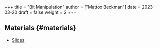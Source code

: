 +++
title = "Bit Manipulation"
author = ["Mattox Beckman"]
date = 2023-03-20
draft = false
weight = 2
+++

## Materials {#materials}

-   [Slides](/slides/bit-manipulations.pdf)

